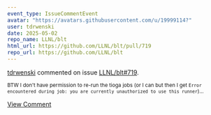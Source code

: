 ```yaml
---
event_type: IssueCommentEvent
avatar: "https://avatars.githubusercontent.com/u/19999114?"
user: tdrwenski
date: 2025-05-02
repo_name: LLNL/blt
html_url: https://github.com/LLNL/blt/pull/719
repo_url: https://github.com/LLNL/blt
---
```


<a href='https://github.com/tdrwenski' target='_blank'>tdrwenski</a> commented on issue <a href='https://github.com/LLNL/blt/pull/719' target='_blank'>LLNL/blt#719</a>.

<small>BTW I don't have permission to re-run the tioga jobs (or I can but then I get `Error encountered during job: you are currently unauthorized to use this runner`)...</small>

<a href='https://github.com/LLNL/blt/pull/719' target='_blank'>View Comment</a>